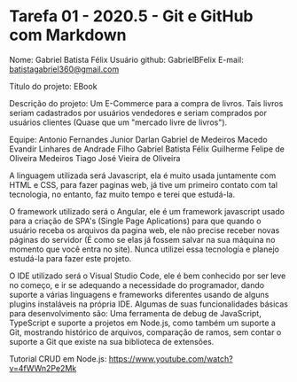 # Tarefa 01 - 2020.5 - Git e GitHub com Markdown


Nome: Gabriel Batista Félix
Usuário github: GabrielBFelix
E-mail: batistagabriel360@gmail.com


Título do projeto: EBook

Descrição do projeto: Um E-Commerce para a compra de livros. Tais livros seriam cadastrados por usuários vendedores e seriam comprados por usuários clientes (Quase que um "mercado livre de livros").

Equipe: 
Antonio Fernandes Junior
Darlan Gabriel de Medeiros Macedo
Evandir Linhares de Andrade Filho
Gabriel Batista Félix
Guilherme Felipe de Oliveira Medeiros
Tiago José Vieira de Oliveira

A linguagem utilizada será Javascript, ela é muito usada juntamente com HTML e CSS, para fazer paginas web, já tive um primeiro contato com tal tecnologia, no entanto, faz muito tempo e terei que estudá-la.

O framework utilizado será o Angular, ele é um framework javascript usado para a criação de SPA's (Single Page Aplications) para que quando o usuário receba os arquivos da pagina web, ele não precise receber novas páginas do servidor (É como se elas já fossem salvar na sua máquina no momento que você entra no site). Nunca utilizei essa tecnología e planejo estudá-la para fazer este projeto.

O IDE utilizado será o Visual Studio Code, ele é bem conhecido por ser leve no começo, e ir se adequando a necessidade do programador, dando suporte a várias linguagens e frameworks diferentes usando de alguns plugins instaláveis na própria IDE. Algumas de suas funcionalidades básicas para desenvolvimento são: Uma ferramenta de debug de JavaScript, TypeScript e suporte a projetos em Node.js, como também um suporte a Git, mostrando histórico de arquivos, comparação de ramos, sem contar o suporte a Git que existe na sua biblioteca de extensões.


Tutorial CRUD em Node.js: https://www.youtube.com/watch?v=4fWWn2Pe2Mk







